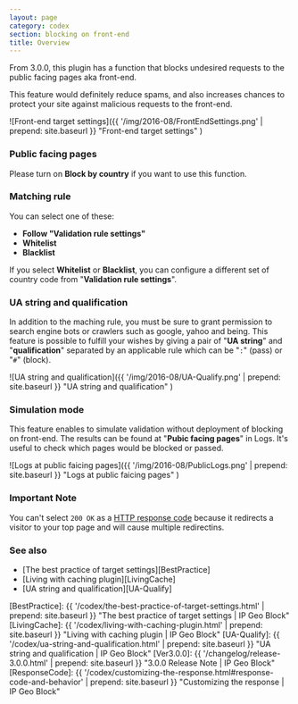 ```yaml
---
layout: page
category: codex
section: blocking on front-end
title: Overview
---
```


From 3.0.0, this plugin has a function that blocks undesired requests to the 
public facing pages aka front-end.

This feature would definitely reduce spams, and also increases chances to 
protect your site against malicious requests to the front-end.

![Front-end target settings]({{ '/img/2016-08/FrontEndSettings.png' | prepend: site.baseurl }}
 "Front-end target settings"
)

### Public facing pages ###

Please turn on **Block by country** if you want to use this function.

### Matching rule ###

You can select one of these:

- **Follow "Validation rule settings"**
- **Whitelist**  
- **Blacklist**  

If you select **Whitelist** or **Blacklist**, you can configure a different set
of country code from "**Validation rule settings**".

### UA string and qualification ###

In addition to the maching rule, you must be sure to grant permission to search 
engine bots or crawlers such as google, yahoo and being. This feature is 
possible to fulfill your wishes by giving a pair of "**UA string**" and 
"**qualification**" separated by an applicable rule which can be "`:`" (pass) 
or "`#`" (block).

![UA string and qualification]({{ '/img/2016-08/UA-Qualify.png' | prepend: site.baseurl }}
 "UA string and qualification"
)

### Simulation mode ###

This feature enables to simulate validation without deployment of blocking on 
front-end. The results can be found at "**Pubic facing pages**" in Logs. It's 
useful to check which pages would be blocked or passed.

![Logs at public faicing pages]({{ '/img/2016-08/PublicLogs.png' | prepend: site.baseurl }}
 "Logs at public faicing pages"
)

### Important Note ###

<div class="alert alert-danger">
	You can't select <code>200 OK</code> as a 
	<a href="/codex/customizing-the-response.html#response-code-and-behavior" title="Customizing the response | IP Geo Block">HTTP response code</a>
	because it redirects a visitor to your top page and will cause multiple 
	redirectins.
</div>

### See also ###

- [The best practice of target settings][BestPractice]
- [Living with caching plugin][LivingCache]
- [UA string and qualification][UA-Qualify]

[IP-Geo-Block]: https://wordpress.org/plugins/ip-geo-block/ "WordPress › IP Geo Block « WordPress Plugins"
[BestPractice]: {{ '/codex/the-best-practice-of-target-settings.html' | prepend: site.baseurl }} "The best practice of target settings | IP Geo Block"
[LivingCache]:  {{ '/codex/living-with-caching-plugin.html'           | prepend: site.baseurl }} "Living with caching plugin | IP Geo Block"
[UA-Qualify]:   {{ '/codex/ua-string-and-qualification.html'          | prepend: site.baseurl }} "UA string and qualification | IP Geo Block"
[Ver3.0.0]:     {{ '/changelog/release-3.0.0.html'                    | prepend: site.baseurl }} "3.0.0 Release Note | IP Geo Block"
[ResponseCode]: {{ '/codex/customizing-the-response.html#response-code-and-behavior' | prepend: site.baseurl }} "Customizing the response | IP Geo Block"
